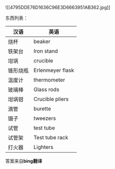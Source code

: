![[4795DDE76D1636C96E3D6663951AB362.jpg]]


东西列表：

| 汉语     | 英语             |
| -------- | ---------------- |
| 烧杯     | beaker           |
| 铁架台   | Iron stand       |
| 坩埚     | crucible         |
| 锥形烧瓶 | Erlenmeyer flask |
| 温度计   | thermometer      |
| 玻璃棒   | Glass rods       |
| 坩埚钳   | Crucible pliers  |
| 滴管     | burette          |
| 镊子     | tweezers         |
| 试管     | test tube        |
| 试管架   | Test tube rack   |
| 打火器   | Lighters         |

答案来自**bing翻译**
